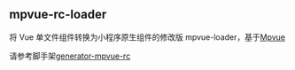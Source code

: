 ## mpvue-rc-loader

将 Vue 单文件组件转换为小程序原生组件的修改版 mpvue-loader，基于[Mpvue](https://github.com/Meituan-Dianping/mpvue)

请参考脚手架[generator-mpvue-rc](https://github.com/thundernet8/generator-mpvue-rc)
